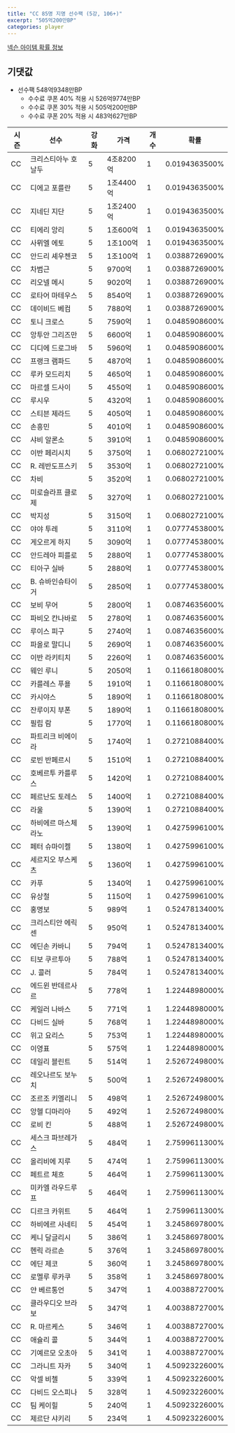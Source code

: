```yaml
---
title: "CC 85명 지명 선수팩 (5강, 106+)"
excerpt: "505억200만BP"
categories: player
---
```

[넥슨 아이템 확률 정보](http://iteminfo.nexon.com/probability/fo4?sn=7348)

## 기댓값
  - 선수팩 548억9348만BP
    - 수수료 쿠폰 40% 적용 시 526억9774만BP
    - 수수료 쿠폰 30% 적용 시 505억200만BP
    - 수수료 쿠폰 20% 적용 시 483억627만BP


|시즌|선수|강화|가격|개수|확률|
|---|---|---|---|---|---|
|CC|크리스티아누 호날두|5|4조8200억|1|0.0194363500%|
|CC|디에고 포를란|5|1조4400억|1|0.0194363500%|
|CC|지네딘 지단|5|1조2400억|1|0.0194363500%|
|CC|티에리 앙리|5|1조600억|1|0.0194363500%|
|CC|사뮈엘 에토|5|1조100억|1|0.0194363500%|
|CC|안드리 셰우첸코|5|1조100억|1|0.0388726900%|
|CC|차범근|5|9700억|1|0.0388726900%|
|CC|리오넬 메시|5|9020억|1|0.0388726900%|
|CC|로타어 마테우스|5|8540억|1|0.0388726900%|
|CC|데이비드 베컴|5|7880억|1|0.0388726900%|
|CC|토니 크로스|5|7590억|1|0.0485908600%|
|CC|앙투안 그리즈만|5|6600억|1|0.0485908600%|
|CC|디디에 드로그바|5|5960억|1|0.0485908600%|
|CC|프랭크 램파드|5|4870억|1|0.0485908600%|
|CC|루카 모드리치|5|4650억|1|0.0485908600%|
|CC|마르셀 드사이|5|4550억|1|0.0485908600%|
|CC|루시우|5|4320억|1|0.0485908600%|
|CC|스티븐 제라드|5|4050억|1|0.0485908600%|
|CC|손흥민|5|4010억|1|0.0485908600%|
|CC|샤비 알론소|5|3910억|1|0.0485908600%|
|CC|이반 페리시치|5|3750억|1|0.0680272100%|
|CC|R. 레반도프스키|5|3530억|1|0.0680272100%|
|CC|차비|5|3520억|1|0.0680272100%|
|CC|미로슬라프 클로제|5|3270억|1|0.0680272100%|
|CC|박지성|5|3150억|1|0.0680272100%|
|CC|야야 투레|5|3110억|1|0.0777453800%|
|CC|게오르게 하지|5|3090억|1|0.0777453800%|
|CC|안드레아 피를로|5|2880억|1|0.0777453800%|
|CC|티아구 실바|5|2880억|1|0.0777453800%|
|CC|B. 슈바인슈타이거|5|2850억|1|0.0777453800%|
|CC|보비 무어|5|2800억|1|0.0874635600%|
|CC|파비오 칸나바로|5|2780억|1|0.0874635600%|
|CC|루이스 피구|5|2740억|1|0.0874635600%|
|CC|파올로 말디니|5|2690억|1|0.0874635600%|
|CC|이반 라키티치|5|2260억|1|0.0874635600%|
|CC|웨인 루니|5|2050억|1|0.1166180800%|
|CC|카를레스 푸욜|5|1910억|1|0.1166180800%|
|CC|카시야스|5|1890억|1|0.1166180800%|
|CC|잔루이지 부폰|5|1890억|1|0.1166180800%|
|CC|필립 람|5|1770억|1|0.1166180800%|
|CC|파트리크 비에이라|5|1740억|1|0.2721088400%|
|CC|로빈 반페르시|5|1510억|1|0.2721088400%|
|CC|호베르투 카를루스|5|1420억|1|0.2721088400%|
|CC|페르난도 토레스|5|1400억|1|0.2721088400%|
|CC|라울|5|1390억|1|0.2721088400%|
|CC|하비에르 마스체라노|5|1390억|1|0.4275996100%|
|CC|페터 슈마이켈|5|1380억|1|0.4275996100%|
|CC|세르지오 부스케츠|5|1360억|1|0.4275996100%|
|CC|카푸|5|1340억|1|0.4275996100%|
|CC|유상철|5|1150억|1|0.4275996100%|
|CC|홍명보|5|989억|1|0.5247813400%|
|CC|크리스티안 에릭센|5|950억|1|0.5247813400%|
|CC|에딘손 카바니|5|794억|1|0.5247813400%|
|CC|티보 쿠르투아|5|788억|1|0.5247813400%|
|CC|J. 콜러|5|784억|1|0.5247813400%|
|CC|에드윈 반데르사르|5|778억|1|1.2244898000%|
|CC|케일러 나바스|5|771억|1|1.2244898000%|
|CC|다비드 실바|5|768억|1|1.2244898000%|
|CC|위고 요리스|5|753억|1|1.2244898000%|
|CC|이영표|5|575억|1|1.2244898000%|
|CC|데일리 블린트|5|514억|1|2.5267249800%|
|CC|레오나르도 보누치|5|500억|1|2.5267249800%|
|CC|조르조 키엘리니|5|498억|1|2.5267249800%|
|CC|앙헬 디마리아|5|492억|1|2.5267249800%|
|CC|로비 킨|5|488억|1|2.5267249800%|
|CC|세스크 파브레가스|5|484억|1|2.7599611300%|
|CC|올리비에 지루|5|474억|1|2.7599611300%|
|CC|페트르 체흐|5|464억|1|2.7599611300%|
|CC|미카엘 라우드루프|5|464억|1|2.7599611300%|
|CC|디르크 카위트|5|464억|1|2.7599611300%|
|CC|하비에르 사네티|5|454억|1|3.2458697800%|
|CC|케니 달글리시|5|386억|1|3.2458697800%|
|CC|헨릭 라르손|5|376억|1|3.2458697800%|
|CC|에딘 제코|5|360억|1|3.2458697800%|
|CC|로멜루 루카쿠|5|358억|1|3.2458697800%|
|CC|얀 베르통언|5|347억|1|4.0038872700%|
|CC|클라우디오 브라보|5|347억|1|4.0038872700%|
|CC|R. 마르케스|5|346억|1|4.0038872700%|
|CC|애슐리 콜|5|344억|1|4.0038872700%|
|CC|기예르모 오초아|5|341억|1|4.0038872700%|
|CC|그라니트 자카|5|340억|1|4.5092322600%|
|CC|악셀 비첼|5|339억|1|4.5092322600%|
|CC|다비드 오스피나|5|328억|1|4.5092322600%|
|CC|팀 케이힐|5|240억|1|4.5092322600%|
|CC|제르단 샤키리|5|234억|1|4.5092322600%|
